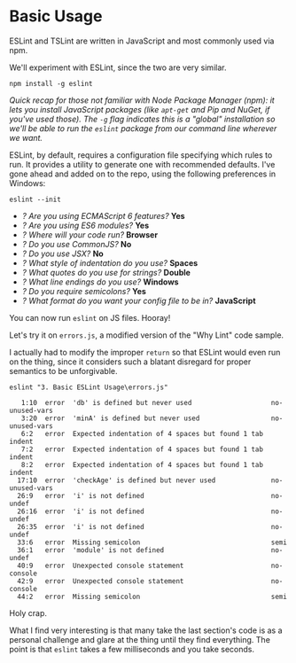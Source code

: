 # Basic Usage

ESLint and TSLint are written in JavaScript and most commonly used via npm.

We'll experiment with ESLint, since the two are very similar.

```
npm install -g eslint
```

*Quick recap for those not familiar with Node Package Manager (npm): it lets you install JavaScript packages (like `apt-get` and Pip and NuGet, if you've used those).*
*The `-g` flag indicates this is a "global" installation so we'll be able to run the `eslint` package from our command line wherever we want.*

ESLint, by default, requires a configuration file specifying which rules to run.
It provides a utility to generate one with recommended defaults.
I've gone ahead and added on to the repo, using the following preferences in Windows:

```
eslint --init
```

* *? Are you using ECMAScript 6 features?* **Yes**
* *? Are you using ES6 modules?* **Yes**
* *? Where will your code run?* **Browser**
* *? Do you use CommonJS?* **No**
* *? Do you use JSX?* **No**
* *? What style of indentation do you use?* **Spaces**
* *? What quotes do you use for strings?* **Double**
* *? What line endings do you use?* **Windows**
* *? Do you require semicolons?* **Yes**
* *? What format do you want your config file to be in?* **JavaScript**

You can now run `eslint` on JS files.
Hooray!

Let's try it on `errors.js`, a modified version of the "Why Lint" code sample.

I actually had to modify the improper `return` so that ESLint would even run on the thing, since it considers such a blatant disregard for proper semantics to be unforgivable.


```
eslint "3. Basic ESLint Usage\errors.js"

   1:10  error  'db' is defined but never used                    no-unused-vars
   3:20  error  'minA' is defined but never used                  no-unused-vars
   6:2   error  Expected indentation of 4 spaces but found 1 tab  indent
   7:2   error  Expected indentation of 4 spaces but found 1 tab  indent
   8:2   error  Expected indentation of 4 spaces but found 1 tab  indent
  17:10  error  'checkAge' is defined but never used              no-unused-vars
  26:9   error  'i' is not defined                                no-undef
  26:16  error  'i' is not defined                                no-undef
  26:35  error  'i' is not defined                                no-undef
  33:6   error  Missing semicolon                                 semi
  36:1   error  'module' is not defined                           no-undef
  40:9   error  Unexpected console statement                      no-console
  42:9   error  Unexpected console statement                      no-console
  44:2   error  Missing semicolon                                 semi
```

Holy crap.

What I find very interesting is that many take the last section's code is as a personal challenge and glare at the thing until they find everything.
The point is that `eslint` takes a few milliseconds and you take seconds.
